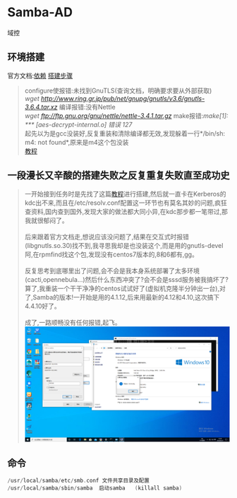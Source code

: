 # Samba-AD
域控

## 环境搭建
官方文档:[依赖](https://wiki.samba.org/index.php/Package_Dependencies_Required_to_Build_Samba#Red_Hat_Enterprise_Linux_7_.2F_CentOS_7_.2F_Scientific_Linux_7)
[搭建步骤](https://wiki.samba.org/index.php/Setting_up_Samba_as_an_Active_Directory_Domain_Controller)

>configure使报错:未找到GnuTLS(查询文档，明确要求要从外部获取)<br>
>*wget http://www.ring.gr.jp/pub/net/gnupg/gnutls/v3.6/gnutls-3.6.4.tar.xz* 编译报错:没有Nettle<br>
>*wget ftp://ftp.gnu.org/gnu/nettle/nettle-3.4.1.tar.gz* make报错:*make[1]: *** [aes-decrypt-internal.o] 错误 127*<br>
>起先以为是gcc没装好,反复重装和清除编译都无效,发现躲着一行*/bin/sh: m4: not found*,原来是m4这个包没装<br>
>[教程](https://blog.csdn.net/HideInTime/article/details/94600815)


## 一段漫长又辛酸的搭建失败之反复重复失败直至成功史
>一开始接到任务时是先找了这篇[教程](http://lihaitao.cn/?p=299)进行搭建,然后就一直卡在Kerberos的kdc出不来,而且在/etc/resolv.conf配置这一环节也有莫名其妙的问题,疯狂查资料,国内查到国外,发现大家的做法都大同小异,在kdc那步都一笔带过,那我就很郁闷了。<br><br>
>后来跟着官方文档走,想说应该没问题了,结果在交互式时报错(libgnutls.so.30)找不到,我寻思我却是也没装这个,而是用的gnutls-devel阿,在rpmfind找这个包,发现没有centos7版本的,8和6都有,gg。<br><br>
>反复思考到底哪里出了问题,会不会是我本身系统部署了太多环境(cacti,opennebula...)然后什么东西冲突了?会不会是sssd服务被我搞坏了?算了,我重装一个干干净净的centos试试好了(虚拟机克隆半分钟出一台),对了,Samba的版本!一开始是用的4.1.12,后来用最新的4.12和4.10,这次搞下4.4.10好了。<br><br>
>成了,一路顺畅没有任何报错,起飞。
![avatar](https://github.com/Ricechips/Samba-AD/blob/master/PrtScn/11.PNG)


## 命令
```c
/usr/local/samba/etc/smb.conf 文件共享目录及配置
/usr/local/samba/sbin/samba  启动samba   (killall samba)
```
